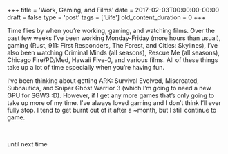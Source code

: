 +++
title = 'Work, Gaming, and Films'
date = 2017-02-03T00:00:00-00:00
draft = false
type = 'post'
tags = ['Life']
old_content_duration = 0
+++

<p>Time flies by when you&rsquo;re working, gaming, and watching films. Over the past few weeks I&rsquo;ve been working Monday-Friday (more hours than usual), gaming (Rust, 911: First Responders, The Forest, and Cities: Skylines), I&rsquo;ve also been watching Criminal Minds (all seasons), Rescue Me (all seasons), Chicago Fire/PD/Med, Hawaii Five-0, and various films. All of these things take up a lot of time especially when you&rsquo;re having fun.</p>
<p>I&rsquo;ve been thinking about getting ARK: Survival Evolved, Miscreated, Subnautica, and Sniper Ghost Warrior 3 (which I&rsquo;m going to need a new GPU for SGW3 :D). However, if I get any more games that&rsquo;s only going to take up more of my time. I&rsquo;ve always loved gaming and I don&rsquo;t think I&rsquo;ll ever fully stop. I tend to get burnt out of it after a ~month, but I still continue to game.</p>
<p>&nbsp;</p>
<p>until next time</p>